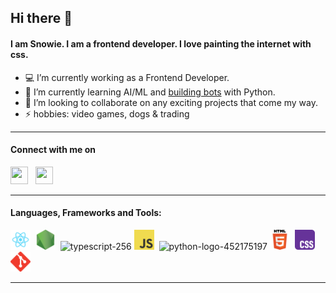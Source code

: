 ## Hi there 👋
#### I am Snowie. I am a frontend developer. I love painting the internet with css.

- :computer: I’m currently working as a Frontend Developer.
- 🌱 I’m currently learning AI/ML and [building bots](https://github.com/snowiesuet/PepeBotPy) with Python.
- 👯 I’m looking to collaborate on any exciting projects that come my way.
- ⚡ hobbies: video games, dogs & trading 

---

#### Connect with me on
[<img height="28" width="28" src="https://cdn.jsdelivr.net/npm/simple-icons@v3/icons/linkedin.svg" />](https://www.linkedin.com/in/snowieleung/)&nbsp;&nbsp;
[<img height="28" width="28" src="https://cdn.jsdelivr.net/npm/simple-icons@v3/icons/gmail.svg" />](mailto:snowiesuet@gmail.com)

---

#### Languages, Frameworks and Tools:

<img height="32" width="32" src="https://raw.githubusercontent.com/github/explore/80688e429a7d4ef2fca1e82350fe8e3517d3494d/topics/react/react.png"/>&nbsp;
<img height="32" width="32" src="https://raw.githubusercontent.com/github/explore/80688e429a7d4ef2fca1e82350fe8e3517d3494d/topics/nodejs/nodejs.png"/>&nbsp;
<img width="32" height="32" alt="typescript-256" src="https://github.com/user-attachments/assets/534af66f-6ef9-4ac4-a170-07427c1e19ed" />
<img height="32" width="32" src="https://raw.githubusercontent.com/github/explore/80688e429a7d4ef2fca1e82350fe8e3517d3494d/topics/javascript/javascript.png"/>&nbsp;
<img width="32" height="32" alt="python-logo-452175197" src="https://github.com/user-attachments/assets/dec26b24-20af-41cc-b98c-681fc7017629" />
<img height="32" width="32" src="https://raw.githubusercontent.com/github/explore/80688e429a7d4ef2fca1e82350fe8e3517d3494d/topics/html/html.png"/>&nbsp;
<img height="32" width="32" src="https://raw.githubusercontent.com/github/explore/80688e429a7d4ef2fca1e82350fe8e3517d3494d/topics/css/css.png"/>&nbsp;
<img height="32" width="32" src="https://raw.githubusercontent.com/github/explore/80688e429a7d4ef2fca1e82350fe8e3517d3494d/topics/git/git.png"/>



---
